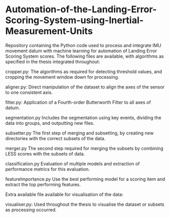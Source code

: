 # Automation-of-the-Landing-Error-Scoring-System-using-Inertial-Measurement-Units
Repository containing the Python code used to process and integrate IMU movement datum with machine learning for automation of Landing Error Scoring System scores.
The following files are available, with algorithms as specified in the thesis integrated throughout:

cropper.py:                The algorithms as required for detecting threshold values, and cropping the movement window down for processing.

aligner.py:                Direct manipulation of the dataset to align the axes of the sensor to one consistent axis.

filter.py:                 Application of a Fourth-order Butterworth Filter to all axes of datum.

segmentation.py            Includes the segmentation using key events, dividing the data into groups, and outputting new files.

subsetter.py               The first step of merging and subsetting, by creating new directories with the correct subsets of the data.

merger.py                  The second step required for merging the subsets by combining LESS scores with the subsets of data.

classification.py          Evaluation of multiple models and extraction of performance metrics for this evaluation.

featureImportance.py       Use the best performing model for a scoring item and extract the top performing features.


Extra available file available for visualisation of the data:

visualiser.py:             Used throughout the thesis to visualise the dataset or subsets as processing occurred.
